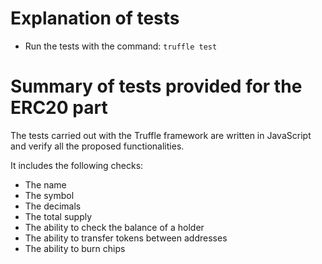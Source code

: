 # Explanation of tests

* Run the tests with the command: `truffle test`

# Summary of tests provided for the ERC20 part

The tests carried out with the Truffle framework are written in JavaScript and verify all the proposed functionalities.

It includes the following checks: 

* The name
* The symbol
* The decimals
* The total supply
* The ability to check the balance of a holder
* The ability to transfer tokens between addresses
* The ability to burn chips
